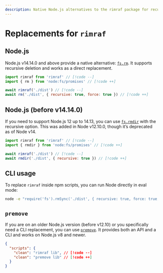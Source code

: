 ```yaml
---
description: Native Node.js alternatives to the rimraf package for recursive directory removal
---
```


# Replacements for `rimraf`

## Node.js

Node.js v14.14.0 and above provide a native alternative: [`fs.rm`](https://nodejs.org/api/fs.html#fspromisesrmpath-options). It supports recursive deletion and works as a direct replacement.

```js
import rimraf from 'rimraf' // [!code --]
import { rm } from 'node:fs/promises' // [!code ++]

await rimraf('./dist') // [!code --]
await rm('./dist', { recursive: true, force: true }) // [!code ++]
```

## Node.js (before v14.14.0)

If you need to support Node.js 12 up to 14.13, you can use [`fs.rmdir`](https://nodejs.org/api/fs.html#fsrmdirpath-options-callback) with the recursive option. This was added in Node v12.10.0, though it’s deprecated as of Node v14.

```js
import rimraf from 'rimraf' // [!code --]
import { rmdir } from 'node:fs/promises' // [!code ++]

await rimraf('./dist') // [!code --]
await rmdir('./dist', { recursive: true }) // [!code ++]
```

## CLI usage

To replace `rimraf` inside npm scripts, you can run Node directly in eval mode:

```sh
node -e "require('fs').rmSync('./dist', { recursive: true, force: true, maxRetries: process.platform === 'win32' ? 10 : 0 })"
```

## `premove`

If you are on an older Node.js version (before v12.10) or you specifically need a CLI replacement, you can use [`premove`](https://github.com/lukeed/premove). It provides both an API and a CLI and works on Node.js v8 and newer.

```json
{
  "scripts": {
    "clean": "rimraf lib", // [!code --]
    "clean": "premove lib" // [!code ++]
  }
}
```
